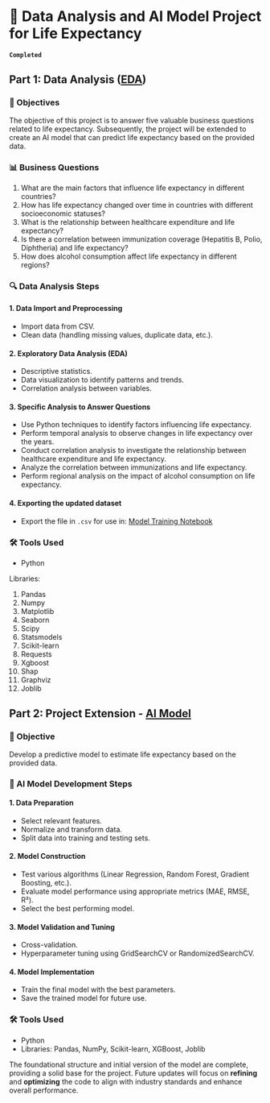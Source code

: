 # 🧬 Data Analysis and AI Model Project for Life Expectancy 
**`Completed`**

## Part 1: Data Analysis ([EDA](https://github.com/victorlcastro-dsa/LifeExpectancy/blob/main/notebook/EDA.ipynb))

### 🎯 Objectives

The objective of this project is to answer five valuable business questions related to life expectancy. Subsequently, the project will be extended to create an AI model that can predict life expectancy based on the provided data.

### 📊 Business Questions

1. What are the main factors that influence life expectancy in different countries?
2. How has life expectancy changed over time in countries with different socioeconomic statuses?
3. What is the relationship between healthcare expenditure and life expectancy?
4. Is there a correlation between immunization coverage (Hepatitis B, Polio, Diphtheria) and life expectancy?
5. How does alcohol consumption affect life expectancy in different regions?

### 🔍 Data Analysis Steps

#### 1. Data Import and Preprocessing

- Import data from CSV.
- Clean data (handling missing values, duplicate data, etc.).

#### 2. Exploratory Data Analysis (EDA)

- Descriptive statistics.
- Data visualization to identify patterns and trends.
- Correlation analysis between variables.

#### 3. Specific Analysis to Answer Questions

- Use Python techniques to identify factors influencing life expectancy.
- Perform temporal analysis to observe changes in life expectancy over the years.
- Conduct correlation analysis to investigate the relationship between healthcare expenditure and life expectancy.
- Analyze the correlation between immunizations and life expectancy.
- Perform regional analysis on the impact of alcohol consumption on life expectancy.

#### 4. Exporting the updated dataset

- Export the file in `.csv` for use in: [Model Training Notebook](https://github.com/victorlcastro-dsa/LifeExpectancy/blob/main/notebook/MODEL%20TRAINING.ipynb)

### 🛠️ Tools Used

- Python

Libraries:
1. Pandas
2. Numpy
3. Matplotlib
4. Seaborn
5. Scipy
6. Statsmodels
7. Scikit-learn
8. Requests
9. Xgboost
10. Shap
11. Graphviz
12. Joblib

## Part 2: Project Extension - [AI Model](https://github.com/victorlcastro-dsa/LifeExpectancy/blob/main/notebook/MODEL%20TRAINING.ipynb)

### 🎯 Objective

Develop a predictive model to estimate life expectancy based on the provided data.

### 🧠 AI Model Development Steps

#### 1. Data Preparation

- Select relevant features.
- Normalize and transform data.
- Split data into training and testing sets.

#### 2. Model Construction

- Test various algorithms (Linear Regression, Random Forest, Gradient Boosting, etc.).
- Evaluate model performance using appropriate metrics (MAE, RMSE, R²).
- Select the best performing model.

#### 3. Model Validation and Tuning

- Cross-validation.
- Hyperparameter tuning using GridSearchCV or RandomizedSearchCV.

#### 4. Model Implementation

- Train the final model with the best parameters.
- Save the trained model for future use.

### 🛠️ Tools Used

- Python
- Libraries: Pandas, NumPy, Scikit-learn, XGBoost, Joblib

The foundational structure and initial version of the model are complete, providing a solid base for the project. Future updates will focus on **refining** and **optimizing** the code to align with industry standards and enhance overall performance.
